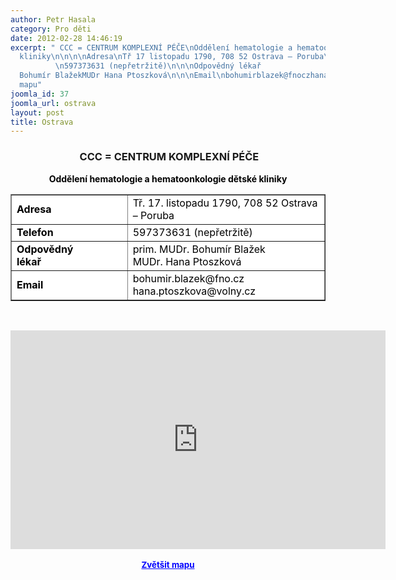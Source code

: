 ```yaml
---
author: Petr Hasala
category: Pro děti
date: 2012-02-28 14:46:19
excerpt: " CCC = CENTRUM KOMPLEXNÍ PÉČE\nOddělení hematologie a hematoonkologie dětské
  kliniky\n\n\n\nAdresa\nTř 17 listopadu 1790, 708 52 Ostrava – Poruba\n\n\nTelefon
          \n597373631 (nepřetržitě)\n\n\nOdpovědný lékař                  \nprim MUDr
  Bohumír BlažekMUDr Hana Ptoszková\n\n\nEmail\nbohumirblazek@fnoczhanaptoszkova@volnycz\n\n\n\n \nZvětšit
  mapu"
joomla_id: 37
joomla_url: ostrava
layout: post
title: Ostrava
---
```


<h3 style="text-align: center;"> CC<strong><strong><strong><strong>C = CENTRUM KOMPLEXNÍ PÉČE</strong></strong></strong></strong></h3>
<p style="text-align: center;"><span style="color: #000000;"><strong>Oddělení hematologie a hematoonkologie dětské kliniky</strong></span></p>
<table style="background-color: #ffffff;" border="1" align="center">
<tbody>
<tr>
<td><span style="color: #000000;"><strong>Adresa</strong></span></td>
<td><span style="color: #000000;">Tř. 17. listopadu 1790, 708 52 Ostrava – Poruba</span></td>
</tr>
<tr>
<td><span style="color: #000000;"><strong>Telefon         </strong></span></td>
<td><span style="color: #000000;">597373631 (nepřetržitě)</span></td>
</tr>
<tr>
<td><span style="color: #000000;"><strong>Odpovědný lékař                  <br /></strong></span></td>
<td><span style="color: #000000;">prim. MUDr. Bohumír Blažek<br />MUDr. Hana Ptoszková</span></td>
</tr>
<tr>
<td><span style="color: #000000;"><strong>Email</strong></span></td>
<td><span style="color: #000000;">bohumir.blazek@fno.cz<br />hana.ptoszkova@volny.cz</span></td>
</tr>
</tbody>
</table>
<p style="text-align: center;"> </p>
<p style="text-align: center;"><iframe style="display: block; margin-left: auto; margin-right: auto;" src="http://maps.google.cz/maps?f=q&amp;source=s_q&amp;hl=cs&amp;geocode=&amp;q=FN+Ostrava&amp;aq=&amp;sll=50.208817,15.839748&amp;sspn=0.009105,0.022724&amp;t=h&amp;gl=cz&amp;brcurrent=5,0,0&amp;ie=UTF8&amp;hq=FN+Ostrava&amp;hnear=&amp;radius=15000&amp;ll=49.828792,18.159714&amp;spn=0.038757,0.102997&amp;z=13&amp;iwloc=A&amp;output=embed" frameborder="0" marginwidth="0" marginheight="0" scrolling="no" width="600" height="350"></iframe><br /><strong><span style="font-size: medium;"><small><a href="http://maps.google.cz/maps?f=q&amp;source=embed&amp;hl=cs&amp;geocode=&amp;q=FN+Ostrava&amp;aq=&amp;sll=50.208817,15.839748&amp;sspn=0.009105,0.022724&amp;t=h&amp;gl=cz&amp;brcurrent=5,0,0&amp;ie=UTF8&amp;hq=FN+Ostrava&amp;hnear=&amp;radius=15000&amp;ll=49.828792,18.159714&amp;spn=0.038757,0.102997&amp;z=13&amp;iwloc=A" style="color: #0000ff; text-align: left;">Zvětšit mapu</a></small></span></strong></p>